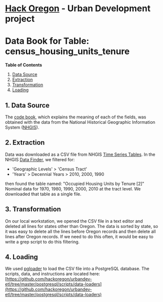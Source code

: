 # [Hack Oregon](http://www.hackoregon.org/) - Urban Development project
# Data Book for Table: census\_housing\_units\_tenure

**Table of Contents**

1. <a href="#datasource">Data Source</a><br>
2. <a href="#extraction">Extraction</a><br>
3. <a href="#transformation">Transformation</a><br>
4. <a href="#loading">Loading</a><br>

## <a name="datasource">1. Data Source</a>
The [code book](https://github.com/hackoregon/urbandev-etl/tree/master/postgresql/doc/census_housing_units_tenure-codebook-NHGIS.txt), which explains the meaning of each of the fields, was obtained with the data from the National Historical Geographic Information System ([NHGIS](https://www.nhgis.org/)).

## <a name="extraction">2. Extraction</a>
Data was downloaded as a CSV file from NHGIS [Time Series Tables](https://www.nhgis.org/documentation/time-series). In the NHGIS [Data Finder](https://data2.nhgis.org/main), we filtered for:

*  'Geographic Levels' > 'Census Tract'
*  'Years' > Decennial Years > 2010, 2000, 1990

then found the table named: "Occupied Housing Units by Tenure [2]" Nominal data for 1970, 1980, 1990, 2000, 2010 at the tract level. We downloaded that table as a single file.

## <a name="transformation">3. Transformation</a>
On our local workstation, we opened the CSV file in a text editor and deleted all lines for states other than Oregon. The data is sorted by state, so it was easy to delete all the lines before Oregon records and then delete all lines after Oregon records. If we need to do this often, it would be easy to write a grep script to do this filtering.

## <a name="loading">4. Loading</a>
We used [pgloader](http://pgloader.io/) to load the CSV file into a PostgreSQL database. The scripts, data, and instructions are located here: [https://github.com/hackoregon/urbandev-etl/tree/master/postgresql/scripts/data-loaders](https://github.com/hackoregon/urbandev-etl/tree/master/postgresql/scripts/data-loaders)
